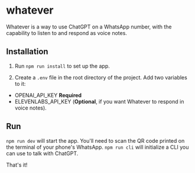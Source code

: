 # whatever

Whatever is a way to use ChatGPT on a WhatsApp number, with the capability to listen to and respond as voice notes.

## Installation

1. Run `npm run install` to set up the app.

2. Create a `.env` file in the root directory of the project. Add two variables to it:

- OPENAI_API_KEY **Required**
- ELEVENLABS_API_KEY (**Optional**, if you want Whatever to respond in voice notes).

## Run

`npm run dev` will start the app. You'll need to scan the QR code printed on the terminal of your phone's WhatsApp.
`npm run cli` will initialize a CLI you can use to talk with ChatGPT.

That's it!